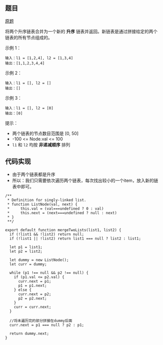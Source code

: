 ## 题目

[原题](https://leetcode-cn.com/leetbook/read/top-interview-questions-easy/xnnbp2/)

将两个升序链表合并为一个新的 **升序** 链表并返回。新链表是通过拼接给定的两个链表的所有节点组成的。 



示例 1：

```
输入：l1 = [1,2,4], l2 = [1,3,4]
输出：[1,1,2,3,4,4]
```

示例 2：

```
输入：l1 = [], l2 = []
输出：[]
```

示例 3：

```
输入：l1 = [], l2 = [0]
输出：[0]
```


提示：

* 两个链表的节点数目范围是 [0, 50]
* -100 <= Node.val <= 100
* `l1` 和 `l2` 均按 **非递减顺序** 排列

## 代码实现

* 由于两个链表都是升序
* 所以：我们只需要依次遍历两个链表，每次找出较小的一个item，放入新的链表中即可。

```
/**
 * Definition for singly-linked list.
 * function ListNode(val, next) {
 *     this.val = (val===undefined ? 0 : val)
 *     this.next = (next===undefined ? null : next)
 * }
 **/
 
export default function mergeTwoLists(list1, list2) {
  if (!list1 && !list2) return null;
  if (!list1 || !list2) return list1 === null ? list2 : list1;

  let p1 = list1;
  let p2 = list2;

  let dummy = new ListNode();
  let curr = dummy;
  
  while (p1 !== null && p2 !== null) {
    if (p1.val <= p2.val) {
      curr.next = p1;
      p1 = p1.next;
    } else {
      curr.next = p2;
      p2 = p2.next;
    }
    curr = curr.next;
  }
  
  //将未遍历完的部分拼接在dummy后面
  curr.next = p1 === null ? p2 : p1;
  
  return dummy.next;
}
```

